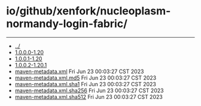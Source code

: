 # io/github/xenfork/nucleoplasm-normandy-login-fabric/

---
- [../](../index.md)
- [1.0.0.0-1.20](1.0.0.0-1.20/index.md)
- [1.0.0.1-1.20](1.0.0.1-1.20/index.md)
- [1.0.0.2-1.20.1](1.0.0.2-1.20.1/index.md)
- [maven-metadata.xml](maven-metadata.xml) Fri Jun 23 00:03:27 CST 2023
- [maven-metadata.xml.md5](maven-metadata.xml.md5) Fri Jun 23 00:03:27 CST 2023
- [maven-metadata.xml.sha1](maven-metadata.xml.sha1) Fri Jun 23 00:03:27 CST 2023
- [maven-metadata.xml.sha256](maven-metadata.xml.sha256) Fri Jun 23 00:03:27 CST 2023
- [maven-metadata.xml.sha512](maven-metadata.xml.sha512) Fri Jun 23 00:03:27 CST 2023
